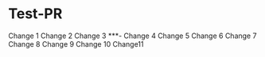# Test-PR
Change 1
Change 2
Change 3
***-
Change 4
Change 5
Change 6
Change 7
Change 8
Change 9
Change 10
Change11
